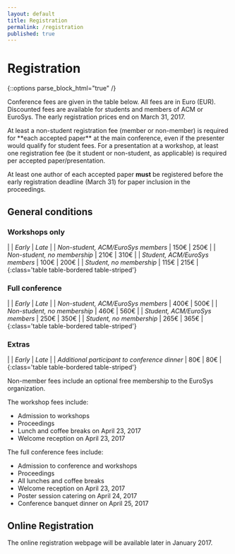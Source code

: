 ```yaml
---
layout: default
title: Registration
permalink: /registration
published: true
---
```

# Registration

{::options parse_block_html="true" /}

Conference fees are given in the table below. All fees are in Euro (EUR). Discounted fees are available for students and members of ACM or EuroSys. The early registration prices end on March 31, 2017.

<div class="alert alert-info alert-dismissible" role="alert">
At least a non-student registration fee (member or non-member) is required for **each accepted paper** at the main conference, even if the presenter would qualify for student fees. For a presentation at a workshop, at least one registration fee (be it student or non-student, as applicable) is required per accepted paper/presentation. 

At least one author of each accepted paper **must** be registered before the early registration deadline (March 31) for paper inclusion in the proceedings.
</div>

## General conditions

### Workshops only

|																				| *Early*	| *Late*	|
| *Non-student, ACM/EuroSys members*		| 150€		| 250€		|
| *Non-student, no membership*					| 210€		| 310€		|
| *Student, ACM/EuroSys members*				| 100€		| 200€		|
| *Student, no membership*							| 115€		| 215€		|
{:class='table table-bordered table-striped'}

### Full conference

|																				| *Early*	| *Late*	|
| *Non-student, ACM/EuroSys members*		| 400€		| 500€		|
| *Non-student, no membership*					| 460€		| 560€		|
| *Student, ACM/EuroSys members*				| 250€		| 350€		|
| *Student, no membership*							| 265€		| 365€		|
{:class='table table-bordered table-striped'}

### Extras

|																						| *Early*	| *Late*	|
| *Additional participant to conference dinner*	| 80€		| 80€		|
{:class='table table-bordered table-striped'}

Non-member fees include an optional free membership to the EuroSys organization.

The workshop fees include:

- Admission to workshops
- Proceedings
- Lunch and coffee breaks on April 23, 2017
- Welcome reception on April 23, 2017

The full conference fees include:

- Admission to conference and workshops
- Proceedings
- All lunches and coffee breaks
- Welcome reception on April 23, 2017
- Poster session catering on April 24, 2017
- Conference banquet dinner on April 25, 2017

## Online Registration

The online registration webpage will be available later in January 2017.  

<!---

<div class="alert alert-info alert-dismissible" role="alert">
Information to request for official invitation letter for your visa
application are [here](/venue/visa/).
Please do a request only once you are registered and after the conference fee is paid. 
</div>



[Click here to register](https://www.regonline.com/eurosys2015)

Please note that our registration system (including on-site) is
designed to support payment by credit card and credit card use is
strongly preferred. Payment by wire transfer 
order is possible, but must be arranged directly with the conference
chair. Due to the delays typical in processing such transactions,
conferees using these methods should expect to have to pay for “late
registration”.


--->